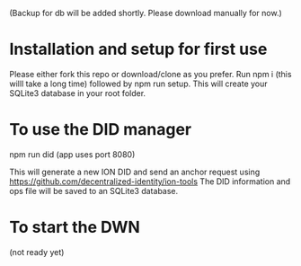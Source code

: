 (Backup for db will be added shortly. Please download manually for now.)

# Installation and setup for first use

Please either fork this repo or download/clone as you prefer. Run npm i (this willl take a long time)
followed by npm run setup. This will create your SQLite3 database in your root folder.

# To use the DID manager
npm run did
(app uses port 8080)

This will generate a new ION DID and send an anchor request using https://github.com/decentralized-identity/ion-tools 
The DID information and ops file will be saved to an SQLite3 database. 

# To start the DWN
(not ready yet)

